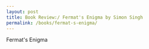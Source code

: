 ```yaml
---
layout: post
title: Book Review:/ Fermat's Enigma by Simon Singh
permalink: /books/fermat-s-enigma/
---
```

Fermat's Enigma